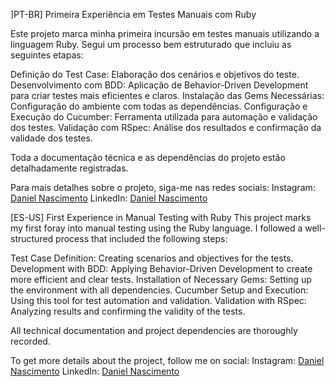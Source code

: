 ]PT-BR]
Primeira Experiência em Testes Manuais com Ruby

Este projeto marca minha primeira incursão em testes manuais utilizando a linguagem Ruby. Segui um processo bem estruturado que incluiu as seguintes etapas:

Definição do Test Case: Elaboração dos cenários e objetivos do teste.
Desenvolvimento com BDD: Aplicação de Behavior-Driven Development para criar testes mais eficientes e claros.
Instalação das Gems Necessárias: Configuração do ambiente com todas as dependências.
Configuração e Execução do Cucumber: Ferramenta utilizada para automação e validação dos testes.
Validação com RSpec: Análise dos resultados e confirmação da validade dos testes.

Toda a documentação técnica e as dependências do projeto estão detalhadamente registradas.

Para mais detalhes sobre o projeto, siga-me nas redes sociais:
Instagram: [Daniel Nascimento](https://www.instagram.com/danthedev11/#)
LinkedIn: [Daniel Nascimento](https://www.linkedin.com/in/daniel-nascimento-2729941a8/)

[ES-US]
First Experience in Manual Testing with Ruby
This project marks my first foray into manual testing using the Ruby language. I followed a well-structured process that included the following steps:

Test Case Definition: Creating scenarios and objectives for the tests.
Development with BDD: Applying Behavior-Driven Development to create more efficient and clear tests.
Installation of Necessary Gems: Setting up the environment with all dependencies.
Cucumber Setup and Execution: Using this tool for test automation and validation.
Validation with RSpec: Analyzing results and confirming the validity of the tests.

All technical documentation and project dependencies are thoroughly recorded.

To get more details about the project, follow me on social:
Instagram: [Daniel Nascimento](https://www.instagram.com/danthedev11/#)
LinkedIn: [Daniel Nascimento](https://www.linkedin.com/in/daniel-nascimento-2729941a8/)
